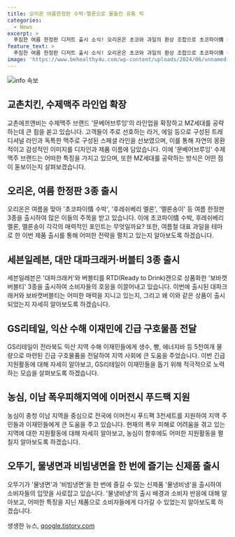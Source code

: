 ```yaml
---
title: 오리온 여름한정판 수박·멜론으로 물들인 유통 픽
categories:
  - News
excerpt: >
  푸짐한 여름 한정판 디저트 출시 소식! 오리온은 초코와 과일의 환상 조합으로 초코파이情 수박, 후레쉬베리 멜론, 멜론송이를 선보였다. 또한, 교촌에프앤비는 수제맥주 문베어브루잉 라인업을 확장해 MZ세대를 공략하는데 주력한다. 세븐일레븐과 GS리테일은 지역 사회에 긴급 구호물품을 전달하며 사회적 책임을 다하고 있다. 유통업체들의 브랜드 다양성과 사회공헌에 주목하자.
feature_text: >
  푸짐한 여름 한정판 디저트 출시 소식! 오리온은 초코와 과일의 환상 조합으로 초코파이情 수박, 후레쉬베리 멜론, 멜론송이를 선보였다. 또한, 교촌에프앤비는 수제맥주 문베어브루잉 라인업을 확장해 MZ세대를 공략하는데 주력한다. 세븐일레븐과 GS리테일은 지역 사회에 긴급 구호물품을 전달하며 사회적 책임을 다하고 있다. 유통업체들의 브랜드 다양성과 사회공헌에 주목하자.
image: 'https://www.behealthy4u.com/wp-content/uploads/2024/06/unnamed-file.png'
---
```


<p><img src="https://www.behealthy4u.com/wp-content/uploads/2024/06/unnamed-file.png" alt="info 속보" /></p>

<h2 data-ke-size="size26">교촌치킨, 수제맥주 라인업 확장</h2>

<p data-ke-size="size16">교촌에프앤비는 수제맥주 브랜드 '문베어브루잉'의 라인업을 확장하고 MZ세대를 공략하는데 큰 힘을 쏟고 있습니다. 고객들이 주로 선호하는 라거, 에일 등으로 구성된 트레디셔널 라인과 독특한 맥주로 구성된 스페셜 라인을 선보였으며, 이를 통해 자연의 몽환적이고 감성적인 이미지를 디자인과 제품 이름에 담았습니다. 이에 '문베어브루잉' 수제맥주 브랜드는 어떠한 특징을 가지고 있으며, 또한 MZ세대를 공략하는 방식은 어떤 점이 돋보이는지 살펴보겠습니다.</p>

<h2 data-ke-size="size26">오리온, 여름 한정판 3종 출시</h2>

<p data-ke-size="size16">오리온은 여름을 맞아 '초코파이情 수박', '후레쉬베리 멜론', '멜론송이' 등 여름 한정판 3종을 출시하여 많은 이들의 주목을 받고 있습니다. 이에 초코파이情 수박, 후레쉬베리 멜론, 멜론송이 각각의 매력적인 포인트는 무엇일까요? 또한, 여름철 대표 과일을 테마로 한 이번 제품 출시를 통해 어떠한 전략을 펼치고 있는지 알아보도록 하겠습니다.</p>

<h2 data-ke-size="size26">세븐일레븐, 대만 대파크래커·버블티 3종 출시</h2>

<p data-ke-size="size16">세븐일레븐은 '대파크래커'와 버블티를 RTD(Ready to Drink)캔으로 상품화한 '보바캣버블티' 3종을 출시하여 소비자들의 호응을 이끌어내고 있습니다. 이번에 출시된 대파크래커와 보바캣버블티는 어떠한 매력을 지니고 있는지, 그리고 왜 이와 같은 상품이 출시되었는지 자세히 알아보도록 하겠습니다.</p>

<h2 data-ke-size="size26">GS리테일, 익산 수해 이재민에 긴급 구호물품 전달</h2>

<p data-ke-size="size16">GS리테일이 전라북도 익산 지역 수해 이재민들에게 생수, 빵, 에너지바 등 5천여개 물량으로 마련된 긴급 구호물품을 전달하여 지역 사회에 큰 도움을 주었습니다. 이번 긴급 지원활동에 대해 자세히 알아보고, GS리테일이 이재민들을 돕기 위해 적극적으로 노력하는 모습을 살펴보도록 하겠습니다.</p>

<h2 data-ke-size="size26">농심, 이남 폭우피해지역에 이머전시 푸드팩 지원</h2>

<p data-ke-size="size16">농심이 충청 이남 지역을 중심으로 전국에 이머전시 푸드팩 3천세트를 지원하여 지역 주민들과 이재민들에게 큰 도움을 주고 있습니다. 현재의 폭우 피해로 어려움을 겪고 있는 지역에 대한 지원활동에 대해 자세히 알아보고, 농심이 향후에도 어떠한 지원활동을 펼칠지 알아보도록 하겠습니다.</p>

<h2 data-ke-size="size26">오뚜기, 물냉면과 비빔냉면을 한 번에 즐기는 신제품 출시</h2>

<p data-ke-size="size16">오뚜기가 '물냉면'과 '비빔냉면'을 한 번에 즐길 수 있는 신제품 '물냉비냉'을 출시하여 소비자들의 입맛을 사로잡고 있습니다. '물냉비냉'의 출시 배경과 소비자 반응에 대해 알아보고, 어떠한 특징을 지닌 제품으로 소비자들에게 다가갈 수 있었는지 알아보도록 하겠습니다.</p>
생생한 뉴스, <a href="https://qoogle.tistory.com" rel="dofollow">qoogle.tistory.com</a>


